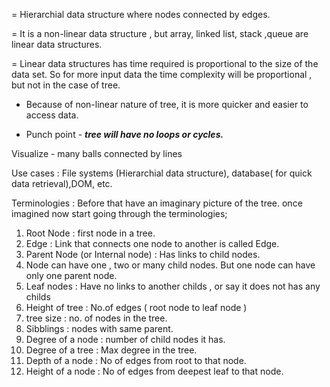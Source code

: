 = Hierarchial data structure where nodes connected by edges.

= It is a non-linear data structure , but array, linked list, stack ,queue are linear data structures. 

= Linear data structures has time required is proportional to the size of the data set. So for more input data the time complexity will be proportional , but not in the case of tree.

- Because of non-linear nature of tree, it is more quicker and easier to access data.

- Punch point  - ***tree will have no loops or cycles.***

Visualize - many balls connected by lines 


Use cases : File systems (Hierarchial data structure), database( for quick data retrieval),DOM, etc.

Terminologies : Before that have an imaginary picture of the tree. once imagined now start going through the terminologies;
1) Root Node : first node in a tree.
2) Edge : Link that connects one node to another is called Edge.
3) Parent Node (or Internal node) : Has links to child nodes.
4) Node can have one , two or many child nodes. But one node can have only one parent node.
5) Leaf nodes : Have no links to another childs , or say it does not has any childs
6) Height of tree : No.of edges ( root node to leaf node )
7) tree size : no. of nodes in the tree.
8) Sibblings : nodes with same parent.
9) Degree of a node : number of child nodes it has.
10) Degree of a tree : Max degree in the tree.
11) Depth of a node : No of edges from root to that node.
12) Height of a node : No of edges from deepest leaf to that node.